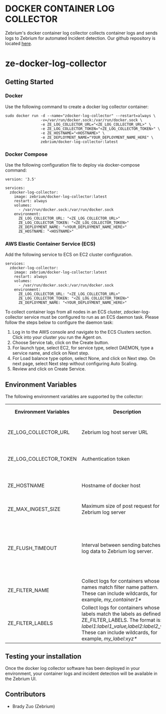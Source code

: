 # DOCKER CONTAINER LOG COLLECTOR
Zebrium's docker container log collector collects container logs and sends logs to Zebrium for automated Incident detection.
Our github repository is located [here](https://github.com/zebrium/ze-docker-log-collector).

# ze-docker-log-collector

## Getting Started
### Docker
Use the following command to create a docker log collector container:
```
sudo docker run -d --name="zdocker-log-collector" --restart=always \
                -v=/var/run/docker.sock:/var/run/docker.sock \
                -e ZE_LOG_COLLECTOR_URL="<ZE_LOG_COLLECTOR_URL>" \
                -e ZE_LOG_COLLECTOR_TOKEN="<ZE_LOG_COLLECTOR_TOKEN>" \
                -e ZE_HOSTNAME="<HOSTNAME>" \
                -e ZE_DEPLOYMENT_NAME="YOUR_DEPLOYMENT_NAME_HERE" \
                zebrium/docker-log-collector:latest
```

### Docker Compose
Use the following configuration file to deploy via docker-compose command:
```
version: '3.5'

services:
  zdocker-log-collector:
    image: zebrium/docker-log-collector:latest
    restart: always
    volumes:
      - /var/run/docker.sock:/var/run/docker.sock
    environment:
      ZE_LOG_COLLECTOR_URL: "<ZE_LOG_COLLECTOR_URL>"
      ZE_LOG_COLLECTOR_TOKEN: "<ZE_LOG_COLLECTOR_TOKEN>"
      ZE_DEPLOYMENT_NAME: "<YOUR_DEPLOYMENT_NAME_HERE>"
      ZE_HOSTNAME: "<HOSTNAME>"
```
### AWS Elastic Container Service (ECS)

Add the following service to ECS on EC2 cluster configuration.
```
services:
  zdocker-log-collector:
    image: zebrium/docker-log-collector:latest
    restart: always
    volumes:
      - /var/run/docker.sock:/var/run/docker.sock
    environment:
      ZE_LOG_COLLECTOR_URL: "<ZE_LOG_COLLECTOR_URL>"
      ZE_LOG_COLLECTOR_TOKEN: "<ZE_LOG_COLLECTOR_TOKEN>"
      ZE_DEPLOYMENT_NAME: "<YOUR_DEPLOYMENT_NAME_HERE>"
```
To collect container logs from all nodes in an ECS cluster, zdocker-log-collector service must be configured to run as an ECS daemon task. Please follow the steps below to configure the daemon task:
1. Log in to the AWS console and navigate to the ECS Clusters section. Click into your cluster you run the Agent on.
2. Choose Service tab, click on the Create button.
3. For launch type, select EC2, for service type, select DAEMON, type a service name, and click on Next step.
4. For Load balance type option, select None, and click on Next step. On next page, select Next step without configuring Auto Scaling.
5. Review and click on Create Service.

## Environment Variables
The following environment variables are supported by the collector:
<table>
  <tr>
    <th>Environment Variables</th>
    <th>Description</th>
    <th>Default value</th>
    <th>Note</th>
  </tr>
  <tr>
    <td>ZE_LOG_COLLECTOR_URL</td>
    <td>Zebrium log host server URL</td>
    <td>None. Must be set by user</td>
    <td>Provided by Zebrium once your account has been created.</td>
  </tr>
  <tr>
    <td>ZE_LOG_COLLECTOR_TOKEN</td>
    <td>Authentication token</td>
    <td>None. Must be set by user</td>
    <td>Provided by Zebrium once your account has been created.</td>
  </tr>
  <tr>
    <td>ZE_HOSTNAME</td>
    <td>Hostname of docker host</td>
    <td>Empty. Optional</td>
    <td>If ZE_HOSTNAME is not set, container hostname is used as source host for logs.</td>
  </tr>
  <tr>
    <td>ZE_MAX_INGEST_SIZE</td>
    <td>Maximum size of post request for Zebrium log server</td>
    <td>1048576 bytes. Optional</td>
    <td>Unit is in bytes</td>
  </tr>
  <tr>
    <td>ZE_FLUSH_TIMEOUT</td>
    <td>Interval between sending batches of log data to Zebrium log server.</td>
    <td>30 seconds. Optional</td>
    <td>Unit is in seconds. Please note Zebrium output plugin sends data immediately to log server when accumulated data reaches ZE_MAX_INGEST_SIZE bytes.</td>
  </tr>
  <tr>
    <td>ZE_FILTER_NAME</td>
    <td>Collect logs for containers whose names match filter name pattern. These can include wildcards, for example, <i>my_container1*</i></td>
    <td>Empty. Optional</td>
    <td></td>
  </tr>
  <tr>
    <td>ZE_FILTER_LABELS</td>
    <td>Collect logs for containers whose labels match the labels as defined in ZE_FILTER_LABELS. The format is: <i>label1:label1_value,label2:label2_value</i> These can include wildcards, for example, <i>my_label:xyz*</i></td>
    <td>Empty. Optional</td>
    <td></td>
  </tr>

</table>


## Testing your installation
Once the docker log collector software has been deployed in your environment, your container logs and incident detection will be available in the Zebrium UI.

## Contributors
* Brady Zuo (Zebrium)

